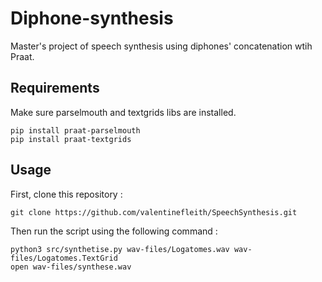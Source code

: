 # Diphone-synthesis
Master's project of speech synthesis using diphones' concatenation wtih Praat.

## Requirements

Make sure parselmouth and textgrids libs are installed.
```
pip install praat-parselmouth
pip install praat-textgrids
```

## Usage

First, clone this repository :
```
git clone https://github.com/valentinefleith/SpeechSynthesis.git
```

Then run the script using the following command :

```
python3 src/synthetise.py wav-files/Logatomes.wav wav-files/Logatomes.TextGrid
open wav-files/synthese.wav
```
